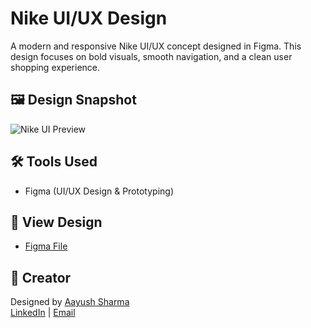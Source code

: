 # Nike UI/UX Design

A modern and responsive Nike UI/UX concept designed in Figma. This design focuses on bold visuals, smooth navigation, and a clean user shopping experience.

## 🖼️ Design Snapshot

![Nike UI Preview](assets/nike-ui-preview.png)

## 🛠️ Tools Used

- Figma (UI/UX Design & Prototyping)

## 🔗 View Design

- [Figma File](https://www.figma.com/file/YOUR_FILE_ID/Nike-UI-UX-Design)

## 👤 Creator

Designed by [Aayush Sharma](https://github.com/yourusername)  
[LinkedIn](https://linkedin.com/in/yourprofile) | [Email](mailto:youremail@example.com)
